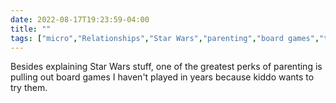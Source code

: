 ---date: 2022-08-17T19:23:59-04:00title: ""tags: ["micro","Relationships","Star Wars","parenting","board games","tabletop games"]---Besides explaining Star Wars stuff, one of the greatest perks of parenting is pulling out board games I haven't played in years because kiddo wants to try them.